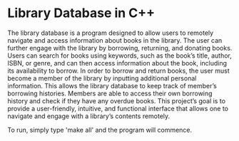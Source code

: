 # Library Database in C++
The library database is a program designed to allow users to remotely navigate and access information about books in the library. The user can further engage with the library by borrowing, returning, and donating books. Users can search for books using keywords, such as the book’s title, author, ISBN, or genre, and can then access information about the book, including its availability to borrow. In order to borrow and return books, the user must become a member of the library by inputting additional personal information. This allows the library database to keep track of member’s borrowing histories. Members are able to access their own borrowing history and check if they have any overdue books. This project’s goal is to provide a user-friendly, intuitive, and functional interface that allows one to navigate and engage with a library’s contents remotely.

To run, simply type 'make all' and the program will commence.
